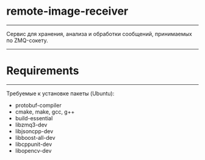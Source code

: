 # remote-image-receiver
___

Сервис для хранения, анализа и обработки сообщений, принимаемых по ZMQ-сокету.
___

# Requirements
___

Требуемые к установке пакеты (Ubuntu):

* protobuf-compiler
* cmake, make, gcc, g++
* build-essential
* libzmq3-dev
* libjsoncpp-dev
* libboost-all-dev
* libcppunit-dev
* libopencv-dev
